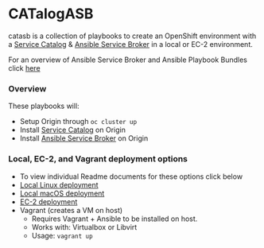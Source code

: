 # CATalogASB

catasb is a collection of playbooks to create an OpenShift environment with a [Service Catalog](https://github.com/kubernetes-incubator/service-catalog) & [Ansible Service Broker](https://github.com/fusor/ansible-service-broker) in a local or EC-2 environment.


For an overview of Ansible Service Broker and Ansible Playbook Bundles click [here](https://github.com/fusor/ansible-service-broker/blob/master/docs/introduction.md)

### Overview
These playbooks will:
  * Setup Origin through `oc cluster up`
  * Install [Service Catalog](https://github.com/kubernetes-incubator/service-catalog) on Origin
  * Install [Ansible Service Broker](https://github.com/fusor/ansible-service-broker) on Origin


### Local, EC-2, and Vagrant deployment options
  * To view individual Readme documents for these options click below
  * [Local Linux deployment](local/linux/README.md)
  * [Local macOS deployment](local/mac/README.md)
  * [EC-2 deployment](ec2/README.md)
  * Vagrant (creates a VM on host)
    * Requires Vagrant + Ansible to be installed on host.
    * Works with:  Virtualbox or Libvirt
    * Usage: ```vagrant up```
